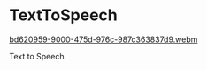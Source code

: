 # TextToSpeech

[bd620959-9000-475d-976c-987c363837d9.webm](https://github.com/dryogeshrajput/TextToSpeech/assets/94129924/d68d031a-f729-42e5-ae46-223939f53e15)

Text to Speech
